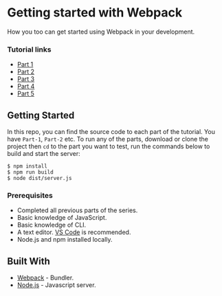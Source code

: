 # Getting started with Webpack

How you too can get started using Webpack in your development.

### Tutorial links

- [Part 1](#)
- [Part 2](#)
- [Part 3](#)
- [Part 4](#)
- [Part 5](#)

## Getting Started

In this repo, you can find the source code to each part of the tutorial. You have `Part-1`, `Part-2` etc. To run any of the parts, download or clone the project then `cd` to the part you want to test, run the commands below to build and start the server:

```
$ npm install
$ npm run build
$ node dist/server.js
```

### Prerequisites

- Completed all previous parts of the series.
- Basic knowledge of JavaScript.
- Basic knowledge of CLI.
- A text editor. [VS Code](https://code.visualstudio.com/) is recommended.
- Node.js and npm installed locally.

## Built With

- [Webpack](https://webpack.js.org/) - Bundler.
- [Node.js](https://nodejs.org/) - Javascript server.
